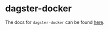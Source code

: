 # dagster-docker

The docs for `dagster-docker` can be found
[here](https://docs.dagster.io/api/python-api/libraries/dagster-docker).

